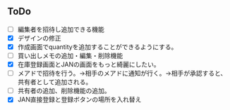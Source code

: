## ToDo

- [ ] 編集者を招待し追加できる機能
- [x] デザインの修正
- [x] 作成画面でquantityを追加することができるようにする。
- [ ] 買い出しメモの追加・編集・削除機能
- [x] 在庫登録画面とJANの画面をもっと綺麗にしたい。
- [ ] メアドで招待を行う。→相手のメアドに通知が行く。→相手が承認すると、共有者として追加される。
- [ ] 共有者の追加、削除機能の追加。
- [x] JAN直接登録と登録ボタンの場所を入れ替え
